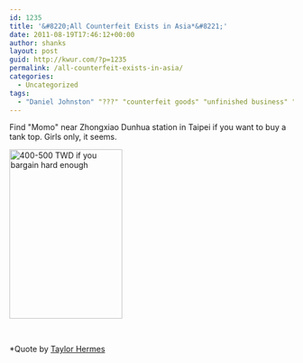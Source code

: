 ```yaml
---
id: 1235
title: '&#8220;All Counterfeit Exists in Asia*&#8221;'
date: 2011-08-19T17:46:12+00:00
author: shanks
layout: post
guid: http://kwur.com/?p=1235
permalink: /all-counterfeit-exists-in-asia/
categories:
  - Uncategorized
tags:
  - "Daniel Johnston" "???" "counterfeit goods" "unfinished business" "Lost in Translation"
---
```

<div class="pf-content">
  <p>
    Find "Momo" near Zhongxiao Dunhua station in Taipei if you want to buy a tank top. Girls only, it seems.
  </p>
  
  <p>
    <a href="http://kwur.com/all-counterfeit-exists-in-asia/hihowareyousmall/" rel="attachment wp-att-1236"><img alt="400-500 TWD if you bargain hard enough" class="alignnone size-medium wp-image-1236" height="300" src="http://kwur.com/wp-content/uploads/2011/08/hihowareyousmall-200x300.jpg" width="200" srcset="http://kwur.com/wp-content/uploads/2011/08/hihowareyousmall-200x300.jpg 200w, http://kwur.com/wp-content/uploads/2011/08/hihowareyousmall.jpg 684w" sizes="(max-width: 200px) 100vw, 200px" /></a>
  </p>
  
  <p>
    &nbsp;
  </p>
  
  <p>
    *Quote by <a href="http://anthropology.arizona.edu/user/275">Taylor Hermes</a>
  </p>
</div>